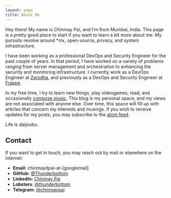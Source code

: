 ```yaml
---
layout: page
title: About Me
---
```

Hey there! My name is Chinmay Pai, and I'm from Mumbai, India. This page is a pretty good place to start if you want to learn a bit more about me. My pursuits revolve around *nix, open-source, privacy, and system infrastructure.

I have been working as a professional DevOps and Security Engineer for the past couple of years. In that period, I have worked on a variety of problems ranging from server management and orchestration to enhancing the security and monitoring infrastructure. I currently work as a DevOps Engineer at [Zerodha](https://zerodha.com), and previously as a DevOps and Security Engineer at [Frappe](https://frappe.io).

In my free time, I try to learn new things, play videogames, read, and occasionally [compose music](https://soundcloud.com/harmonicseventhnoiseprotocol). This blog is my personal space, and my views are not associated with anyone else. Over time, this space will fill up with articles that concern my interests and musings. If you wish to receive updates for my posts, you may subscribe to the [atom feed](/atom.xml).

Life is daijoubu.

## Contact

If you want to get in touch, you may reach out by mail or elsewhere on the internet:

- **Email:** chinmaydpai-at-[googlemail]
- **GitHub:** [@Thunderbottom](https://github.com/Thunderbottom)
- **LinkedIn:** [Chinmay Pai](https://linkedin.com/in/chinmaydpai)
- **Lobsters**: [@thunderbottom](https://lobste.rs/u/thunderbottom)
- **Telegram:** [@chinmaypai](http://t.me/chinmaypai)
